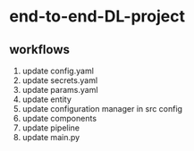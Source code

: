 # end-to-end-DL-project

## workflows

1. update config.yaml
2. update secrets.yaml
3. update params.yaml
4. update entity
5. update configuration manager in src config
6. update components
7. update pipeline
8. update main.py
